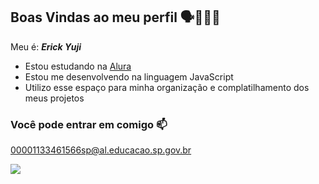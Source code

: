 ## Boas Vindas ao meu perfil 🗣💯🧏‍♂️

Meu é: ***Erick Yuji***

- Estou estudando na [Alura](https://www.alura.com.br)
- Estou me desenvolvendo na linguagem JavaScript
- Utilizo esse espaço para minha organização e complatilhamento dos meus projetos

### Você pode entrar em comigo 📫

00001133461566sp@al.educacao.sp.gov.br



![](https://media1.tenor.com/m/YNvTXqUU1isAAAAd/mewing-cat-mewing.gif)

